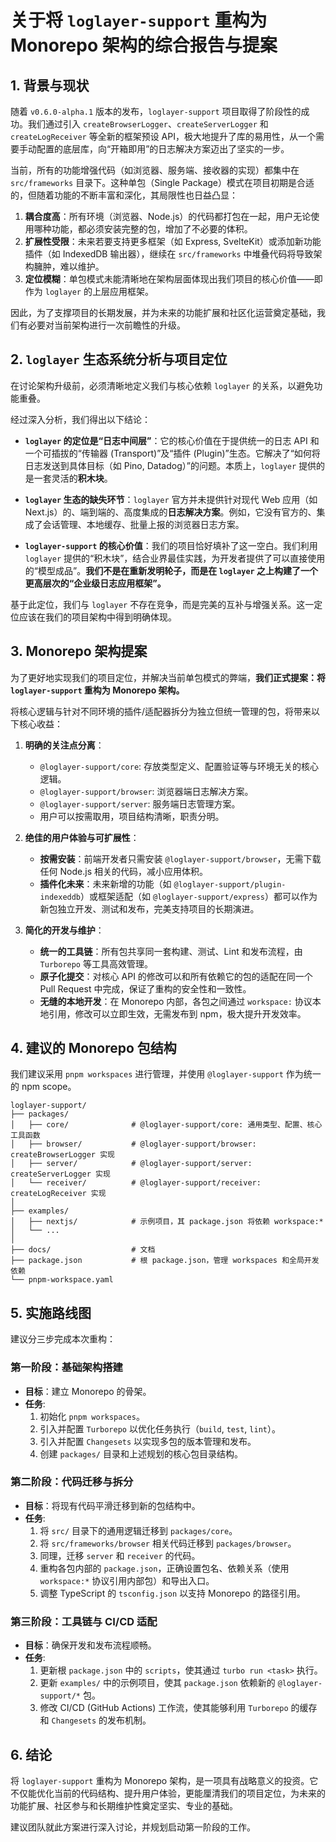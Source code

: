 # 关于将 `loglayer-support` 重构为 Monorepo 架构的综合报告与提案

## 1. 背景与现状

随着 `v0.6.0-alpha.1` 版本的发布，`loglayer-support` 项目取得了阶段性的成功。我们通过引入 `createBrowserLogger`、`createServerLogger` 和 `createLogReceiver` 等全新的框架预设 API，极大地提升了库的易用性，从一个需要手动配置的底层库，向“开箱即用”的日志解决方案迈出了坚实的一步。

当前，所有的功能增强代码（如浏览器、服务端、接收器的实现）都集中在 `src/frameworks` 目录下。这种单包（Single Package）模式在项目初期是合适的，但随着功能的不断丰富和深化，其局限性也日益凸显：

1.  **耦合度高**：所有环境（浏览器、Node.js）的代码都打包在一起，用户无论使用哪种功能，都必须安装完整的包，增加了不必要的体积。
2.  **扩展性受限**：未来若要支持更多框架（如 Express, SvelteKit）或添加新功能插件（如 IndexedDB 输出器），继续在 `src/frameworks` 中堆叠代码将导致架构臃肿，难以维护。
3.  **定位模糊**：单包模式未能清晰地在架构层面体现出我们项目的核心价值——即作为 `loglayer` 的上层应用框架。

因此，为了支撑项目的长期发展，并为未来的功能扩展和社区化运营奠定基础，我们有必要对当前架构进行一次前瞻性的升级。

## 2. `loglayer` 生态系统分析与项目定位

在讨论架构升级前，必须清晰地定义我们与核心依赖 `loglayer` 的关系，以避免功能重叠。

经过深入分析，我们得出以下结论：

*   **`loglayer` 的定位是“日志中间层”**：它的核心价值在于提供统一的日志 API 和一个可插拔的“传输器 (Transport)”及“插件 (Plugin)”生态。它解决了“如何将日志发送到具体目标（如 Pino, Datadog）”的问题。本质上，`loglayer` 提供的是一套灵活的**积木块**。

*   **`loglayer` 生态的缺失环节**：`loglayer` 官方并未提供针对现代 Web 应用（如 Next.js）的、端到端的、高度集成的**日志解决方案**。例如，它没有官方的、集成了会话管理、本地缓存、批量上报的浏览器日志方案。

*   **`loglayer-support` 的核心价值**：我们的项目恰好填补了这一空白。我们利用 `loglayer` 提供的“积木块”，结合业界最佳实践，为开发者提供了可以直接使用的“模型成品”。**我们不是在重新发明轮子，而是在 `loglayer` 之上构建了一个更高层次的“企业级日志应用框架”。**

基于此定位，我们与 `loglayer` 不存在竞争，而是完美的互补与增强关系。这一定位应该在我们的项目架构中得到明确体现。

## 3. Monorepo 架构提案

为了更好地实现我们的项目定位，并解决当前单包模式的弊端，**我们正式提案：将 `loglayer-support` 重构为 Monorepo 架构。**

将核心逻辑与针对不同环境的插件/适配器拆分为独立但统一管理的包，将带来以下核心收益：

1.  **明确的关注点分离**：
    *   `@loglayer-support/core`: 存放类型定义、配置验证等与环境无关的核心逻辑。
    *   `@loglayer-support/browser`: 浏览器端日志解决方案。
    *   `@loglayer-support/server`: 服务端日志管理方案。
    *   用户可以按需取用，项目结构清晰，职责分明。

2.  **绝佳的用户体验与可扩展性**：
    *   **按需安装**：前端开发者只需安装 `@loglayer-support/browser`，无需下载任何 Node.js 相关的代码，减小应用体积。
    *   **插件化未来**：未来新增的功能（如 `@loglayer-support/plugin-indexeddb`）或框架适配（如 `@loglayer-support/express`）都可以作为新包独立开发、测试和发布，完美支持项目的长期演进。

3.  **简化的开发与维护**：
    *   **统一的工具链**：所有包共享同一套构建、测试、Lint 和发布流程，由 `Turborepo` 等工具高效管理。
    *   **原子化提交**：对核心 API 的修改可以和所有依赖它的包的适配在同一个 Pull Request 中完成，保证了重构的安全性和一致性。
    *   **无缝的本地开发**：在 Monorepo 内部，各包之间通过 `workspace:` 协议本地引用，修改可以立即生效，无需发布到 npm，极大提升开发效率。

## 4. 建议的 Monorepo 包结构

我们建议采用 `pnpm workspaces` 进行管理，并使用 `@loglayer-support` 作为统一的 npm scope。

```
loglayer-support/
├── packages/
│   ├── core/              # @loglayer-support/core: 通用类型、配置、核心工具函数
│   ├── browser/           # @loglayer-support/browser: createBrowserLogger 实现
│   ├── server/            # @loglayer-support/server: createServerLogger 实现
│   └── receiver/          # @loglayer-support/receiver: createLogReceiver 实现
│
├── examples/
│   ├── nextjs/            # 示例项目，其 package.json 将依赖 workspace:*
│   └── ...
│
├── docs/                  # 文档
├── package.json           # 根 package.json，管理 workspaces 和全局开发依赖
└── pnpm-workspace.yaml
```

## 5. 实施路线图

建议分三步完成本次重构：

### **第一阶段：基础架构搭建**

*   **目标**：建立 Monorepo 的骨架。
*   **任务**:
    1.  初始化 `pnpm workspaces`。
    2.  引入并配置 `Turborepo` 以优化任务执行（`build`, `test`, `lint`）。
    3.  引入并配置 `Changesets` 以实现多包的版本管理和发布。
    4.  创建 `packages/` 目录和上述规划的核心包目录结构。

### **第二阶段：代码迁移与拆分**

*   **目标**：将现有代码平滑迁移到新的包结构中。
*   **任务**:
    1.  将 `src/` 目录下的通用逻辑迁移到 `packages/core`。
    2.  将 `src/frameworks/browser` 相关代码迁移到 `packages/browser`。
    3.  同理，迁移 `server` 和 `receiver` 的代码。
    4.  重构各包内部的 `package.json`，正确设置包名、依赖关系（使用 `workspace:*` 协议引用内部包）和导出入口。
    5.  调整 TypeScript 的 `tsconfig.json` 以支持 Monorepo 的路径引用。

### **第三阶段：工具链与 CI/CD 适配**

*   **目标**：确保开发和发布流程顺畅。
*   **任务**:
    1.  更新根 `package.json` 中的 `scripts`，使其通过 `turbo run <task>` 执行。
    2.  更新 `examples/` 中的示例项目，使其 `package.json` 依赖新的 `@loglayer-support/*` 包。
    3.  修改 CI/CD (GitHub Actions) 工作流，使其能够利用 `Turborepo` 的缓存和 `Changesets` 的发布机制。

## 6. 结论

将 `loglayer-support` 重构为 Monorepo 架构，是一项具有战略意义的投资。它不仅能优化当前的代码结构、提升用户体验，更能厘清我们的项目定位，为未来的功能扩展、社区参与和长期维护性奠定坚实、专业的基础。

建议团队就此方案进行深入讨论，并规划启动第一阶段的工作。 